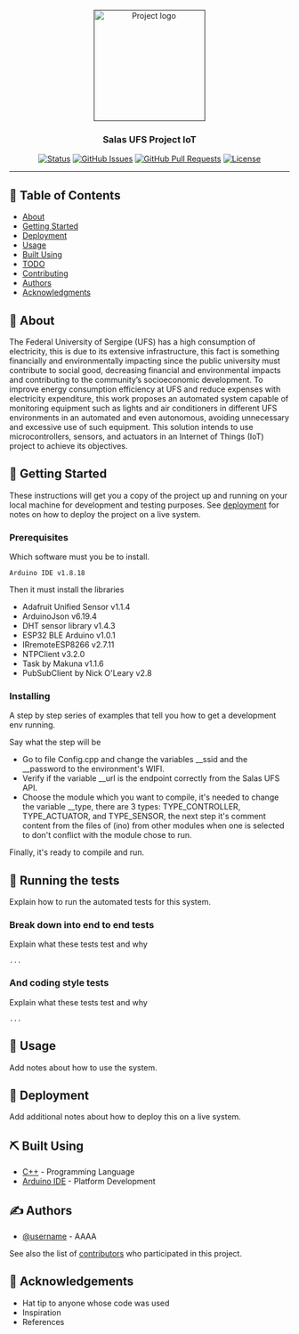 <p align="center">
  <a href="" rel="noopener">
 <img width=200px height=200px src="res/logo.png" alt="Project logo"></a>
</p>

<h3 align="center">Salas UFS Project IoT</h3>

<div align="center">

[![Status](https://img.shields.io/badge/status-active-success.svg)]()
[![GitHub Issues](https://img.shields.io/github/issues/pdavidSilva/controlador-sala.svg)](https://github.com/pdavidSilva/controlador-sala/issues)
[![GitHub Pull Requests](https://img.shields.io/github/issues-pr/pdavidSilva/controlador-sala.svg)](https://github.com/pdavidSilva/controlador-sala/pulls)
[![License](https://img.shields.io/badge/license-MIT-blue.svg)](/LICENSE)

</div>

---

## 📝 Table of Contents

- [About](#about)
- [Getting Started](#getting_started)
- [Deployment](#deployment)
- [Usage](#usage)
- [Built Using](#built_using)
- [TODO](../TODO.md)
- [Contributing](../CONTRIBUTING.md)
- [Authors](#authors)
- [Acknowledgments](#acknowledgement)

## 🧐 About <a name = "about"></a>

The Federal University of Sergipe (UFS) has a high consumption of electricity, this is due to its extensive infrastructure, this fact is something financially and environmentally impacting since the public university must contribute to social good, decreasing financial and environmental impacts and contributing to the community’s socioeconomic development. To improve energy consumption efficiency at UFS and reduce expenses with electricity expenditure, this work proposes an automated system capable of monitoring equipment such as lights and air conditioners in different UFS environments in an automated and even autonomous, avoiding unnecessary and excessive use of such equipment. This solution intends to use microcontrollers, sensors, and actuators in an Internet of Things (IoT) project to achieve its objectives.

## 🏁 Getting Started <a name = "getting_started"></a>

These instructions will get you a copy of the project up and running on your local machine for development and testing purposes. See [deployment](#deployment) for notes on how to deploy the project on a live system.

### Prerequisites

Which software must you be to install.

```
Arduino IDE v1.8.18
```

Then it must install the libraries

- Adafruit Unified Sensor v1.1.4
- ArduinoJson v6.19.4
- DHT sensor library v1.4.3
- ESP32 BLE Arduino v1.0.1
- IRremoteESP8266 v2.7.11
- NTPClient v3.2.0
- Task by Makuna v1.1.6
- PubSubClient by Nick O'Leary v2.8

### Installing

A step by step series of examples that tell you how to get a development env running.

Say what the step will be

- Go to file Config.cpp and change the variables __ssid and the __password to the environment's WIFI.
- Verify if the variable __url is the endpoint correctly from the Salas UFS API.
- Choose the module which you want to compile, it's needed to change the variable __type, there are 3 types: TYPE_CONTROLLER, TYPE_ACTUATOR, and TYPE_SENSOR, the next step it's comment content from the files of (ino) from other modules when one is selected to don't conflict with the module chose to run. 

Finally, it's ready to compile and run.

## 🔧 Running the tests <a name = "tests"></a>

Explain how to run the automated tests for this system.

### Break down into end to end tests

Explain what these tests test and why

```
...
```

### And coding style tests

Explain what these tests test and why

```
...
```

## 🎈 Usage <a name="usage"></a>

Add notes about how to use the system.

## 🚀 Deployment <a name = "deployment"></a>

Add additional notes about how to deploy this on a live system.

## ⛏️ Built Using <a name = "built_using"></a>

- [C++](https://cplusplus.com/) - Programming Language
- [Arduino IDE](https://www.arduino.cc/en) - Platform Development

## ✍️ Authors <a name = "authors"></a>

- [@username](https://github.com/username) - AAAA

See also the list of [contributors]() who participated in this project.

## 🎉 Acknowledgements <a name = "acknowledgement"></a>

- Hat tip to anyone whose code was used
- Inspiration
- References
